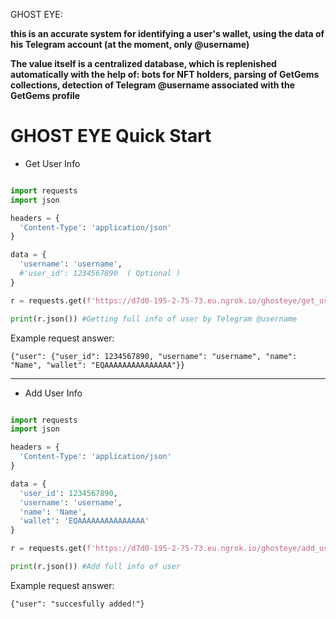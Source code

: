 GHOST EYE:

**this is an accurate system for identifying a user's wallet, using the data of his Telegram account (at the moment, only @username)**

**The value itself is a centralized database, which is replenished automatically with the help of: bots for NFT holders, parsing of GetGems collections, detection of Telegram @username associated with the GetGems profile**



# GHOST EYE Quick Start

- Get User Info
``` Python 

import requests
import json

headers = {
  'Content-Type': 'application/json'
}

data = {
  'username': 'username',
  #'user_id': 1234567890  ( Optional )
}

r = requests.get(f'https://d7d0-195-2-75-73.eu.ngrok.io/ghosteye/get_user', headers=headers, json=data)

print(r.json()) #Getting full info of user by Telegram @username
```

Example request answer:

``` 
{"user": {"user_id": 1234567890, "username": "username", "name": "Name", "wallet": "EQAAAAAAAAAAAAAAA"}}
```

---------------------------

- Add User Info
``` Python 

import requests
import json

headers = {
  'Content-Type': 'application/json'
}

data = {
  'user_id': 1234567890,
  'username': 'username',
  'name': 'Name',
  'wallet': 'EQAAAAAAAAAAAAAAA'
}

r = requests.get(f'https://d7d0-195-2-75-73.eu.ngrok.io/ghosteye/add_user', headers=headers, json=data)

print(r.json()) #Add full info of user
```

Example request answer:

``` 
{"user": "succesfully added!"}
```
